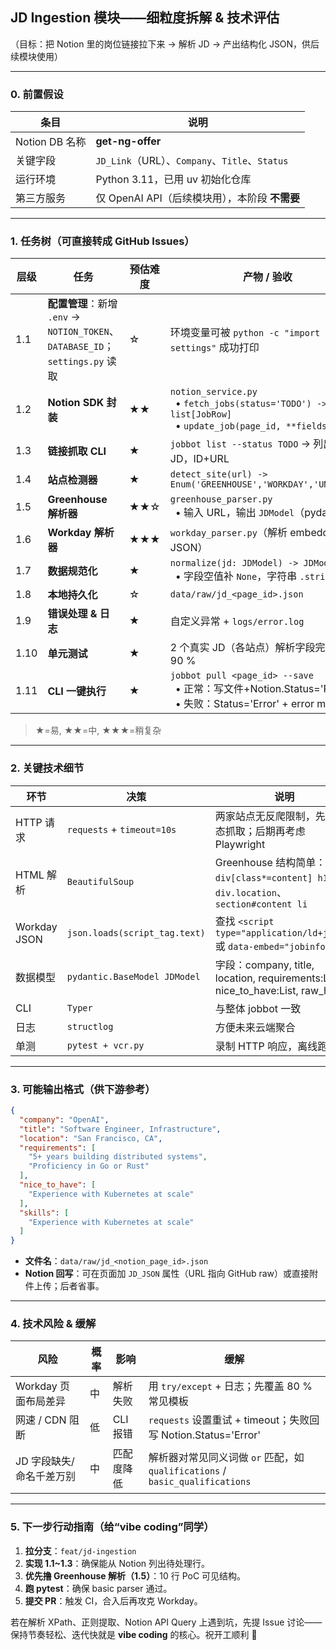 ## JD Ingestion 模块——细粒度拆解 & 技术评估

（目标：把 Notion 里的岗位链接拉下来 → 解析 JD → 产出结构化 JSON，供后续模块使用）

---

### 0. 前置假设

| 条目           | 说明                                        |
| ------------ | ----------------------------------------- |
| Notion DB 名称 | **get-ng-offer**                          |
| 关键字段         | `JD_Link`（URL）、`Company`、`Title`、`Status` |
| 运行环境         | Python 3.11，已用 uv 初始化仓库                   |
| 第三方服务        | 仅 OpenAI API（后续模块用），本阶段 **不需要**           |

---

### 1. 任务树（可直接转成 GitHub Issues）

| 层级   | 任务                                                                 | 预估难度 | 产物 / 验收                                                                                                     |
| ---- | ------------------------------------------------------------------ | ---- | ----------------------------------------------------------------------------------------------------------- |
| 1.1  | **配置管理**：新增 `.env` → `NOTION_TOKEN`、`DATABASE_ID`；`settings.py` 读取 | ☆    | 环境变量可被 `python -c "import settings"` 成功打印                                                                   |
| 1.2  | **Notion SDK 封装**                                                  | ★★   | `notion_service.py`<br> • `fetch_jobs(status='TODO') -> list[JobRow]`<br> • `update_job(page_id, **fields)` |
| 1.3  | **链接抓取 CLI**                                                       | ★    | `jobbot list --status TODO` → 列出待解析 JD，ID+URL                                                               |
| 1.4  | **站点检测器**                                                          | ★    | `detect_site(url) -> Enum('GREENHOUSE','WORKDAY','UNKNOWN')`                                                |
| 1.5  | **Greenhouse 解析器**                                                 | ★★☆  | `greenhouse_parser.py`<br> • 输入 URL，输出 `JDModel`（pydantic）                                                  |
| 1.6  | **Workday 解析器**                                                    | ★★★  | `workday_parser.py`（解析 embedded JSON）                                                                       |
| 1.7  | **数据规范化**                                                          | ★    | `normalize(jd: JDModel) -> JDModel`<br> • 字段空值补 `None`，字符串 `.strip()`                                       |
| 1.8  | **本地持久化**                                                          | ☆    | `data/raw/jd_<page_id>.json`                                                                                |
| 1.9  | **错误处理 & 日志**                                                      | ★    | 自定义异常 + `logs/error.log`                                                                                    |
| 1.10 | **单元测试**                                                           | ★    | 2 个真实 JD（各站点）解析字段完整率 ≥ 90 %                                                                                 |
| 1.11 | **CLI 一键执行**                                                       | ★    | `jobbot pull <page_id> --save`<br> • 正常：写文件+Notion.Status='Parsed'<br> • 失败：Status='Error' + error message  |

> ★=易, ★★=中, ★★★=稍复杂

---

### 2. 关键技术细节

| 环节           | 决策                            | 说明                                                                               |
| ------------ | ----------------------------- | -------------------------------------------------------------------------------- |
| HTTP 请求      | `requests` + `timeout=10s`    | 两家站点无反爬限制，先走静态抓取；后期再考虑 Playwright                                                |
| HTML 解析      | `BeautifulSoup`               | Greenhouse 结构简单：`div[class*=content] h1`、`div.location`、`section#content li`     |
| Workday JSON | `json.loads(script_tag.text)` | 查找 `<script type="application/ld+json">` 或 `data-embed="jobinfo"`                |
| 数据模型         | `pydantic.BaseModel JDModel`  | 字段：company, title, location, requirements\:List, nice\_to\_have\:List, raw\_html |
| CLI          | `Typer`                       | 与整体 jobbot 一致                                                                    |
| 日志           | `structlog`                   | 方便未来云端聚合                                                                         |
| 单测           | `pytest + vcr.py`             | 录制 HTTP 响应，离线跑                                                                   |

---

### 3. 可能输出格式（供下游参考）

```json
{
  "company": "OpenAI",
  "title": "Software Engineer, Infrastructure",
  "location": "San Francisco, CA",
  "requirements": [
    "5+ years building distributed systems",
    "Proficiency in Go or Rust"
  ],
  "nice_to_have": [
    "Experience with Kubernetes at scale"
  ],
  "skills": [
    "Experience with Kubernetes at scale"
  ]
}
```

* **文件名**：`data/raw/jd_<notion_page_id>.json`
* **Notion 回写**：可在页面加 `JD_JSON` 属性（URL 指向 GitHub raw）或直接附件上传；后者省事。

---

### 4. 技术风险 & 缓解

| 风险             | 概率 | 影响     | 缓解                                                             |
| -------------- | -- | ------ | -------------------------------------------------------------- |
| Workday 页面布局差异 | 中  | 解析失败   | 用 `try/except` + 日志；先覆盖 80 % 常见模板                              |
| 网速 / CDN 阻断    | 低  | CLI 报错 | `requests` 设置重试 + timeout；失败回写 Notion.Status='Error'           |
| JD 字段缺失/命名千差万别 | 中  | 匹配度降低  | 解析器对常见同义词做 `or` 匹配，如 `qualifications` / `basic_qualifications` |

---

### 5. 下一步行动指南（给“vibe coding”同学）

1. **拉分支**：`feat/jd-ingestion`
2. **实现 1.1\~1.3**：确保能从 Notion 列出待处理行。
3. **优先撸 Greenhouse 解析（1.5）**：10 行 PoC 可见结构。
4. **跑 pytest**：确保 basic parser 通过。
5. **提交 PR**：触发 CI，合入后再攻克 Workday。

若在解析 XPath、正则提取、Notion API Query 上遇到坑，先提 Issue 讨论——保持节奏轻松、迭代快就是 **vibe coding** 的核心。祝开工顺利 🚀
